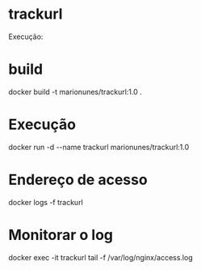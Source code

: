 # trackurl
Execução:

# build
docker build -t marionunes/trackurl:1.0 .

# Execução
docker run -d --name trackurl marionunes/trackurl:1.0

# Endereço de acesso
docker logs -f trackurl 

# Monitorar o log
docker exec -it trackurl tail -f /var/log/nginx/access.log
